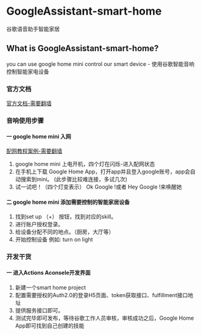 # GoogleAssistant-smart-home
谷歌语音助手智能家居

## What is GoogleAssistant-smart-home?
you can use google home mini control our smart device - 使用谷歌智能音响控制智能家电设备

### 官方文档
[官方文档-需要翻墙](https://console.actions.google.com/project/smarthomeproject-for-myself001/overview)


### 音响使用步骤

#### 一 google home mini 入网
[配网教程案例-需要翻墙](https://www.znj.com/news/1631.html)

1. google home mini 上电开机，四个灯在闪烁-进入配网状态
2. 在手机上下载 Google Home App，打开app并且登入google账号，app会自动搜索到mini。 (此步骤比较难连接，多试几次)
3. 试一试吧！（四个灯变表示）
   Ok Google !或者 Hey Google !来唤醒她

#### 二 google home mini 添加需要控制的智能家居设备
1. 找到set up （+） 按钮，找到对应的skill。
2. 进行账户授权登录。
3. 给设备分配不同的地点。（厨房，大厅等）
4. 开始控制设备
  例如: turn on light
  
### 开发干货
#### 一 进入Actions Aconsele开发界面
1. 新建一个smart home project
2. 配置需要授权的Auth2.0的登录H5页面、token获取接口、fulfillment接口地址
3. 提供服务接口即可。
4. 测试完毕即可发布，等待谷歌工作人员审核，审核成功之后，Google Home App即可找到自己创建的技能

